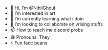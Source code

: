 - 👋 Hi, I’m @NihilGhoul
- 👀 I’m interested in art
- 🌱 I’m currently learning what i doin
- 💞️ I’m looking to collaborate on vrising stuffs
- 📫 How to reach me discord probs
- 😄 Pronouns: They
- ⚡ Fun fact: beans

<!---
NihilGhoul/NihilGhoul is a ✨ special ✨ repository because its `README.md` (this file) appears on your GitHub profile.
You can click the Preview link to take a look at your changes.
--->
